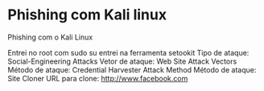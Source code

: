 # Phishing com Kali linux
Phishing com o Kali Linux

Entrei no root com sudo su
entrei na ferramenta setookit 
Tipo de ataque: Social-Engineering Attacks
Vetor de ataque: Web Site Attack Vectors
Método de ataque: Credential Harvester Attack Method 
Método de ataque: Site Cloner
URL para clone: http://www.facebook.com

